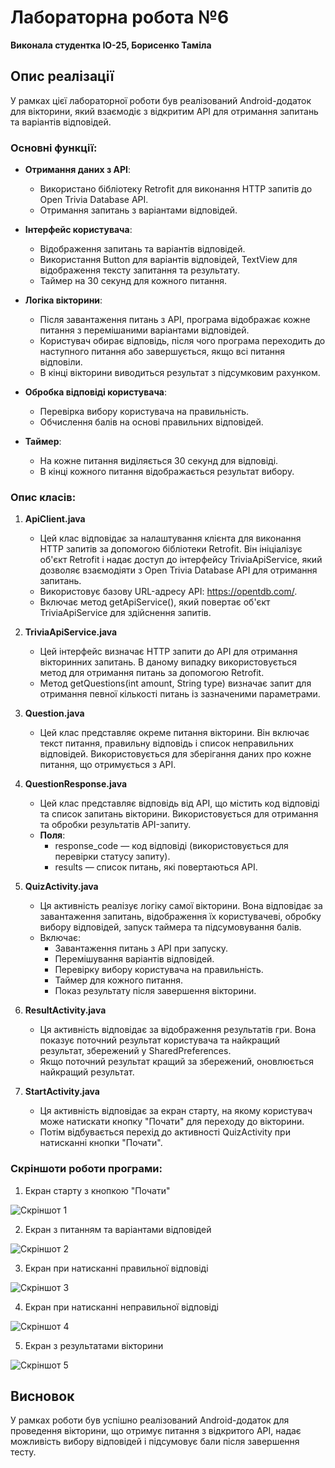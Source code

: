 # Лабораторна робота №6

**Виконала студентка ІО-25, Борисенко Таміла**

## Опис реалізації

У рамках цієї лабораторної роботи був реалізований Android-додаток для вікторини, який взаємодіє з відкритим API для отримання запитань та варіантів відповідей.

### Основні функції:
- **Отримання даних з API**:
    - Використано бібліотеку Retrofit для виконання HTTP запитів до Open Trivia Database API.
    - Отримання запитань з варіантами відповідей.

- **Інтерфейс користувача**:
    - Відображення запитань та варіантів відповідей.
    - Використання Button для варіантів відповідей, TextView для відображення тексту запитання та результату.
    - Таймер на 30 секунд для кожного питання.

- **Логіка вікторини**:
    - Після завантаження питань з API, програма відображає кожне питання з перемішаними варіантами відповідей.
    - Користувач обирає відповідь, після чого програма переходить до наступного питання або завершується, якщо всі питання відповіли.
    - В кінці вікторини виводиться результат з підсумковим рахунком.

- **Обробка відповіді користувача**:
    - Перевірка вибору користувача на правильність.
    - Обчислення балів на основі правильних відповідей.

- **Таймер**:
    - На кожне питання виділяється 30 секунд для відповіді.
    - В кінці кожного питання відображається результат вибору.


### Опис класів:
1. **ApiClient.java**
    - Цей клас відповідає за налаштування клієнта для виконання HTTP запитів за допомогою бібліотеки Retrofit. Він ініціалізує об'єкт Retrofit і надає доступ до інтерфейсу TriviaApiService, який дозволяє взаємодіяти з Open Trivia Database API для отримання запитань.
    - Використовує базову URL-адресу API: https://opentdb.com/.
    - Включає метод getApiService(), який повертає об'єкт TriviaApiService для здійснення запитів.

2. **TriviaApiService.java**
    - Цей інтерфейс визначає HTTP запити до API для отримання вікторинних запитань. В даному випадку використовується метод для отримання питань за допомогою Retrofit.
    - Метод getQuestions(int amount, String type) визначає запит для отримання певної кількості питань із зазначеними параметрами.

3. **Question.java**
    - Цей клас представляє окреме питання вікторини. Він включає текст питання, правильну відповідь і список неправильних відповідей. Використовується для зберігання даних про кожне питання, що отримується з API.

4. **QuestionResponse.java**
    - Цей клас представляє відповідь від API, що містить код відповіді та список запитань вікторини. Використовується для отримання та обробки результатів API-запиту.
    - **Поля**:
        - response_code — код відповіді (використовується для перевірки статусу запиту).
        - results — список питань, які повертаються API.

5. **QuizActivity.java**
    - Ця активність реалізує логіку самої вікторини. Вона відповідає за завантаження запитань, відображення їх користувачеві, обробку вибору відповідей, запуск таймера та підсумовування балів.
    - Включає:
        - Завантаження питань з API при запуску.
        - Перемішування варіантів відповідей.
        - Перевірку вибору користувача на правильність.
        - Таймер для кожного питання.
        - Показ результату після завершення вікторини.

6. **ResultActivity.java**
    - Ця активність відповідає за відображення результатів гри. Вона показує поточний результат користувача та найкращий результат, збережений у SharedPreferences.
    - Якщо поточний результат кращий за збережений, оновлюється найкращий результат.

7. **StartActivity.java**
    - Ця активність відповідає за екран старту, на якому користувач може натискати кнопку "Почати" для переходу до вікторини.
    - Потім відбувається перехід до активності QuizActivity при натисканні кнопки "Почати".

### Скріншоти роботи програми:

1. Екран старту з кнопкою "Почати"

![Скріншот 1](screenshots/screenshot1.png)


2. Екран з питанням та варіантами відповідей 

![Скріншот 2](screenshots/screenshot2.png)


3. Екран при натисканні правильної відповіді

![Скріншот 3](screenshots/screenshot3.png)


4. Екран при натисканні неправильної відповіді

![Скріншот 4](screenshots/screenshot4.png)


5. Екран з результатами вікторини

![Скріншот 5](screenshots/screenshot5.png)


## Висновок
У рамках роботи був успішно реалізований Android-додаток для проведення вікторини, що отримує питання з відкритого API, надає можливість вибору відповідей і підсумовує бали після завершення тесту.
